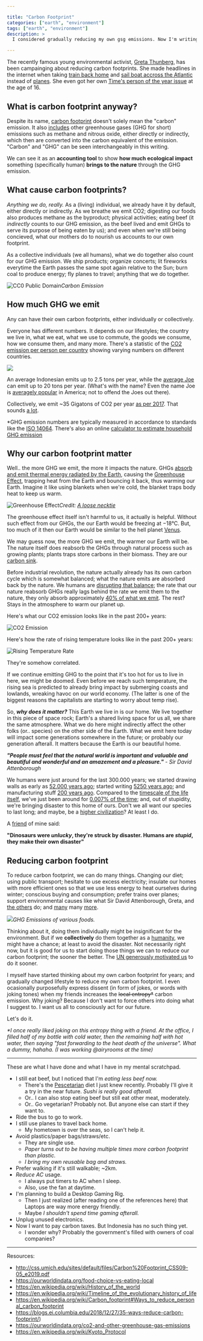 ```yaml
---

title: "Carbon Footprint"
categories: ["earth", "environment"]
tags: ["earth", "environment"]
description: >
  I considered gradually reducing my own gsg emissions. Now I'm writing this to motivate myself.

---
```


The recently famous young environmental activist, [Greta Thunberg](https://twitter.com/GretaThunberg), has been campainging about reducing carbon footprints. She made headlines in the internet when taking [train back home](https://web.archive.org/web/20200211070314/https:/twitter.com/GretaThunberg/status/1205969006982815751) and [sail boat accross the Atlantic](https://web.archive.org/web/20191216022210/https://en.wikipedia.org/wiki/Voyage_of_Greta_Thunberg) instead of [planes](https://web.archive.org/web/20200114221407/https://www.vox.com/the-highlight/2019/7/25/8881364/greta-thunberg-climate-change-flying-airline). She even got her own [Time's person of the year issue](https://time.com/person-of-the-year-2019-greta-thunberg/) at the age of 16.

## What is carbon footprint anyway?

Despite its name, [carbon footprint](https://web.archive.org/web/20200112055430/https://en.wikipedia.org/wiki/Carbon_footprint) doesn't solely mean the "carbon" emission. It also [includes](https://web.archive.org/web/20090511102744/http://www.carbontrust.co.uk/solutions/CarbonFootprinting/what_is_a_carbon_footprint.htm) other greenhouse gases (GHG for short) emissions such as methane and nitrous oxide, either directly or indirectly, which then are converted into the carbon equivalent of the emission. "Carbon" and "GHG" can be seen interchangeably in this writing.

We can see it as an **accounting tool** to show **how much ecological impact** something (specifically human) **brings to the nature** through the GHG emission.

## What cause carbon footprints?

_Anything we do, really._
As a (living) individual, we already have it by default, either directly or indirectly. As we breathe we emit CO2; digesting our foods also produces methane as the byproduct; physical activities; eating beef (it _indirectly_ counts to our GHG emission, as the beef lived and emit GHGs to serve its purpose of being eaten by us); and even when we're still being concieved, what our mothers do to nourish us accounts to our own footprint.

As a collective individuals (we all humans), what we do together also count for our GHG emission. We ship products; organize concerts; lit fireworks everytime the Earth passes the same spot again relative to the Sun; burn coal to produce energy; fly planes to travel; anything that we do together.

![](https://web.archive.org/web/20180319191249if_/https://3c1703fe8d.site.internapcdn.net/newman/gfx/news/hires/2018/emissions.jpg "CC0 Public Domain")_Carbon Emission_

## How much GHG we emit

Any can have their own carbon footprints, either individually or collectively.

Everyone has different numbers. It depends on our lifestyles; the country we live in, what we eat, what we use to commute, the goods we consume, how we consume them, and many more. There's a statistic of the [CO2 emission per person per country](https://web.archive.org/web/20200213115205/https://upload.wikimedia.org/wikipedia/commons/a/a7/CO2_emissions_per_capita%2C_2017_(Our_World_in_Data).svg) showing varying numbers on different
countries.

![](https://web.archive.org/web/20200213115205if_/https://upload.wikimedia.org/wikipedia/commons/a/a7/CO2_emissions_per_capita%2C_2017_%28Our_World_in_Data%29.svg)

An average Indonesian emits up to 2.5 tons per year, while the [average Joe](https://web.archive.org/web/20150912211827/https://en.wiktionary.org/wiki/average_Joe) can emit up to 20 tons per year. (What's with the name? Even the name Joe is [averagely popular](https://web.archive.org/web/20170125180636/https://names.mongabay.com/baby-names/application/rank-M-US-joe.html) in America; not to offend the Joes out there).

Collectively, we emit ~35 Gigatons of CO2 per year [as per 2017](https://web.archive.org/web/20200217024955/https://ourworldindata.org/co2-and-other-greenhouse-gas-emissions). That sounds [a lot](https://web.archive.org/web/20191222193450/https://blogs.scientificamerican.com/life-unbounded/the-crazy-scale-of-human-carbon-emission/).

*GHG emission numbers are typically measured in accordance to standards like the [ISO 14064](https://web.archive.org/web/20151224053516/https://en.wikipedia.org/wiki/ISO_14064). There's also an online [calculator to estimate household GHG emission](https://www.carbonfootprint.com/calculator.aspx)

## Why our carbon footprint matter

Well.. the more GHG we emit, the more it impacts the nature.
GHGs [absorb and emit thermal energy radiated by the Earth](https://web.archive.org/web/20100430143234/https://www.ipcc.ch/pdf/assessment-report/ar4/syr/ar4_syr_appendix.pdf), causing the [Greenhouse Effect](https://web.archive.org/web/20191227221737/https://en.wikipedia.org/wiki/Greenhouse_effect), trapping heat from the Earth and bouncing it back, thus warming our Earth. Imagine it like using blankets when we're cold, the blanket traps body heat to keep us warm.

![](https://web.archive.org/web/20191002055420if_/https://upload.wikimedia.org/wikipedia/commons/thumb/0/04/Greenhouse-effect-t2.svg/640px-Greenhouse-effect-t2.svg.png "Greenhouse Effect")_Credit: [A loose necktie](https://en.wikipedia.org/wiki/Greenhouse_effect#/media/File:Greenhouse-effect-t2.svg)_

The greenhouse effect itself isn't harmful to us, it actually is helpful. Without such effect from our GHGs, the our Earth would be freezing at −18°C. But, too much of it then our Earth would be similar to the hell planet [Venus](https://web.archive.org/web/20191224054451/https://en.wikipedia.org/wiki/Atmosphere_of_Venus).

We may guess now, the more GHG we emit, the warmer our Earth will be. The nature itself does reabsorb the GHGs through natural process such as growing plants; plants traps store carbons in their biomass. They are our [carbon sink](https://web.archive.org/web/20200130171510/https://en.wikipedia.org/wiki/Carbon_sink).

Before industrial revolution, the nature actually already has its own carbon cycle which is somewhat balanced; what the nature emits are absorbed back by the nature. We humans are [disrupting that balance](https://science.sciencemag.org/content/326/5958/1394.abstract); the rate that our nature reabsorb GHGs really lags behind the rate we emit them to the nature, they only absorb
approximately [40% of what we emit](https://web.archive.org/web/20170811191854/https://royalsociety.org/~/media/royal_society_content/policy/publications/2001/9996.pdf). The rest? Stays in the atmosphere to warm our planet up.

Here's what our CO2 emission looks like in the past 200+ years:

![](/images/co2_emission.png "CO2 Emission")

Here's how the rate of rising temperature looks like in the past 200+ years:

![](/images/rising_temp.png "Rising Temperature Rate")

They're somehow correlated.

If we continue emitting GHG to the point that it's too hot for us to live in here, we might be doomed. Even before we reach such temperature, the rising sea is predicted to already bring impact by submerging coasts and lowlands, wreaking havoc on our world economy. (The latter is one of the biggest reasons the capitalists are starting to worry about temp rise).

So, **_why does it matter?_** This Earth we live in is our home. We live together in this piece of space rock; Earth's a shared living space for us all, we share the same atmosphere. What we do here might indirectly affect the other folks (or.. species) on the other side of the Earth. What we emit here today will impact some generations somewhere in the future; or probably our generation afterall. It matters because the Earth is our beautiful home.

_**"People must feel that the natural world is important and valuable and beautiful and wonderful and an amazement and a pleasure."** - Sir David Attenborough_

We humans were just around for the last 300.000 years; we started drawing walls as early as [52.000 years ago](https://web.archive.org/web/20191228180916/https://www.nature.com/articles/s41586-018-0679-9); started writing [5250 years ago](https://web.archive.org/web/20191029162232/https://www.oxfordhandbooks.com/view/10.1093/oxfordhb/9780199935413.001.0001/oxfordhb-9780199935413-e-61); and manufacturing stuff [200 years ago](https://web.archive.org/web/20200217005651/https://en.wikipedia.org/wiki/Industrial_Revolution). Compared to the [timescale of the life itself](https://web.archive.org/web/20200109005433/https://en.wikipedia.org/wiki/Timeline_of_human_evolution), we've just been around for [0.007% of the time](https://web.archive.org/web/20200207230239/https://www.youtube.com/watch?v=0yBzxC9eoog); and, out of stupidity, we're bringing disaster to this home of ours.
Don't we all want our species to last long; and maybe, be a [higher civilization](https://web.archive.org/web/20200204181805/https://waitbutwhy.com/2014/05/fermi-paradox.html)? At least I do.

A [friend](https://edom.github.io) of mine said:

**"Dinosaurs were _unlucky_, they're struck by disaster.
Humans are _stupid_, they make their own disaster"**

## Reducing carbon footprint

To reduce carbon footprint, we can do many things. Changing our diet; using public transport; hesitate to use excess electricity; insulate our homes with more efficient ones so that we use less energy to heat ourselves during winter; conscious buying and consumption; prefer trains over planes; support environmental causes like what Sir David Attenborough, Greta, and [the others](https://en.wikipedia.org/wiki/Environmentalist) do; and [many](https://web.archive.org/web/20200130093517/https://en.wikipedia.org/wiki/Carbon_footprint#Ways_to_reduce_personal_carbon_footprint) many [more](https://web.archive.org/web/20200114221345/https://blogs.ei.columbia.edu/2018/12/27/35-ways-reduce-carbon-footprint/).

![](https://web.archive.org/web/20200224181004if_/https://ourworldindata.org/uploads/2020/02/Environmental-impact-of-food-by-life-cycle-stage.png)_GHG Emissions of various foods._

Thinking about it, doing them individually might be insignificant for the environment. But if we **collectively** do them together as a [humanity](https://web.archive.org/web/20200216082402/https://en.wikipedia.org/wiki/Kyoto_Protocol), we might have a chance; at least to avoid the disaster. Not necessarily right now, but it is good for us to start doing those things we can to reduce our carbon footprint; the sooner the better. The [UN generously motivated us](https://www.un.org/press/en/2019/ga12131.doc.htm) to do it sooner.

I myself have started thinking about my own carbon footprint for years; and gradually changed lifestyle to reduce my own carbon footprint. I even ocasionally purposefully express dissent (in form of jokes, or words with joking tones) when my friends increases the ~~local entropy*~~ carbon emission. Why joking? Because I don't want to force others into doing what I suggest to. I want us all to consciously act for our future.

Let's do it.

_*I once really liked joking on this entropy thing with a friend. At the office, I filled half of my bottle with cold water, then the remaining half with hot water, then saying "fast forwarding to the heat death of the universe". What a dummy, hahaha. (I was working @airyrooms at the time)_

---

These are what I have done and what I have in my mental scratchpad.

- I still eat beef, but I noticed that I'm _eating less beef now._
  - There's the [Pescetarian](https://web.archive.org/web/20191001025951/https://en.wikipedia.org/wiki/Pescetarianism) diet I just knew recently. Probably I'll give it a try in the near future. _Sushi is really good afterall._
  - Or.. I can also stop eating beef but still eat other meat, moderately.
  - Or.. Go vegetarian? Probably not. But anyone else can start if they want to.
- Ride the bus to go to work.
- I still use planes to travel back home.
  - My hometown is over the seas, so I can't help it.
- Avoid plastics/paper bags/straws/etc.
  - They are single use.
  - _Paper turns out to be having multiple times more carbon footprint than plastic._
  - _I bring my own reusable bag and straws._
- Prefer walking if it's still walkable; ~2km.
- _Reduce AC_ usage.
  - I always put timers to AC when I sleep.
  - Also, use the fan at daytime.
- I'm planning to build a Desktop Gaming Rig.
  - Then I just realized (after reading one of the references here) that Laptops are way more energy friendly.
  - Maybe _I shouldn't spend time gaming afterall._
- Unplug unused electronics.
- Now I want to pay carbon taxes. But Indonesia has no such thing yet.
  - I wonder why? Probably the government's filled with owners of coal companies?

---
Resources:
- http://css.umich.edu/sites/default/files/Carbon%20Footprint_CSS09-05_e2019.pdf
- https://ourworldindata.org/food-choice-vs-eating-local
- https://en.wikipedia.org/wiki/History_of_the_world
- https://en.wikipedia.org/wiki/Timeline_of_the_evolutionary_history_of_life
- https://en.wikipedia.org/wiki/Carbon_footprint#Ways_to_reduce_personal_carbon_footprint
- https://blogs.ei.columbia.edu/2018/12/27/35-ways-reduce-carbon-footprint/)
- https://ourworldindata.org/co2-and-other-greenhouse-gas-emissions 
- https://en.wikipedia.org/wiki/Kyoto_Protocol

